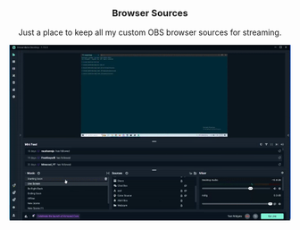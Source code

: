 <br/>
<p align="center">
  
  <h3 align="center">Browser Sources</h3>

  <p align="center">
    Just a place to keep all my custom OBS browser sources for streaming.
    <br/>
  </p>
</p>

![Local Image](./e1.gif)
